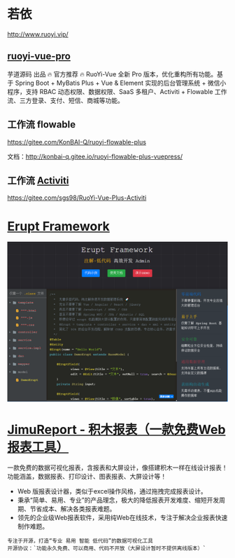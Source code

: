 

# 若依

http://www.ruoyi.vip/

## [ruoyi-vue-pro](https://github.com/YunaiV/ruoyi-vue-pro)

芋道源码 出品
🔥 官方推荐 🔥 RuoYi-Vue 全新 Pro 版本，优化重构所有功能。基于 Spring Boot + MyBatis Plus + Vue & Element 实现的后台管理系统 + 微信小程序，支持 RBAC 动态权限、数据权限、SaaS 多租户、Activiti + Flowable 工作流、三方登录、支付、短信、商城等功能。



## 工作流 flowable

https://gitee.com/KonBAI-Q/ruoyi-flowable-plus

文档：http://konbai-q.gitee.io/ruoyi-flowable-plus-vuepress/



## 工作流 **[Activiti](https://gitee.com/sgs98/RuoYi-Vue-Plus-Activiti)**

https://gitee.com/sgs98/RuoYi-Vue-Plus-Activiti







# [Erupt Framework](https://www.erupt.xyz/#!/)

![image-20220715161206158](images/image-20220715161206158.png)



# [JimuReport - 积木报表（一款免费Web报表工具）](https://gitee.com/jeecg/JimuReport)

一款免费的数据可视化报表，含报表和大屏设计，像搭建积木一样在线设计报表！功能涵盖，数据报表、打印设计、图表报表、大屏设计等！

- Web 版报表设计器，类似于excel操作风格，通过拖拽完成报表设计。
- 秉承“简单、易用、专业”的产品理念，极大的降低报表开发难度、缩短开发周期、节省成本、解决各类报表难题。
- 领先的企业级Web报表软件，采用纯Web在线技术，专注于解决企业报表快速制作难题。

```
专注于开源，打造“专业 易用 智能 低代码”的数据可视化工具
开源协议：`功能永久免费、可以商用、代码不开放（大屏设计暂时不提供离线版本）`
```

